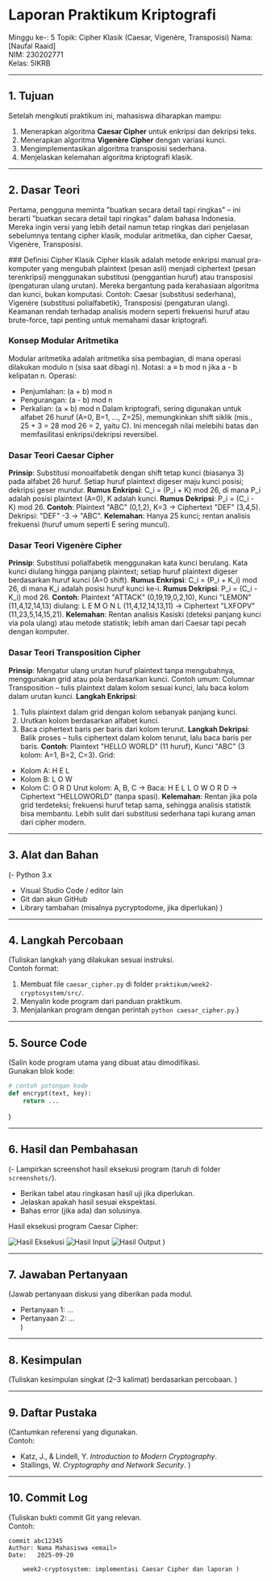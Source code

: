 # Laporan Praktikum Kriptografi
Minggu ke-: 5
Topik: Cipher Klasik (Caesar, Vigenère, Transposisi)
Nama: [Naufal Raaid]  
NIM: 230202771  
Kelas: 5IKRB   


---

## 1. Tujuan
Setelah mengikuti praktikum ini, mahasiswa diharapkan mampu:  
1. Menerapkan algoritma **Caesar Cipher** untuk enkripsi dan dekripsi teks.  
2. Menerapkan algoritma **Vigenère Cipher** dengan variasi kunci.  
3. Mengimplementasikan algoritma transposisi sederhana.  
4. Menjelaskan kelemahan algoritma kriptografi klasik.  

---

## 2. Dasar Teori
<think>
Pertama, pengguna meminta "buatkan secara detail tapi ringkas" – ini berarti "buatkan secara detail tapi ringkas" dalam bahasa Indonesia. Mereka ingin versi yang lebih detail namun tetap ringkas dari penjelasan sebelumnya tentang cipher klasik, modular aritmetika, dan cipher Caesar, Vigenère, Transposisi.

</think>### Definisi Cipher Klasik
Cipher klasik adalah metode enkripsi manual pra-komputer yang mengubah plaintext (pesan asli) menjadi ciphertext (pesan terenkripsi) menggunakan substitusi (penggantian huruf) atau transposisi (pengaturan ulang urutan). Mereka bergantung pada kerahasiaan algoritma dan kunci, bukan komputasi. Contoh: Caesar (substitusi sederhana), Vigenère (substitusi polialfabetik), Transposisi (pengaturan ulang). Keamanan rendah terhadap analisis modern seperti frekuensi huruf atau brute-force, tapi penting untuk memahami dasar kriptografi.

### Konsep Modular Aritmetika
Modular aritmetika adalah aritmetika sisa pembagian, di mana operasi dilakukan modulo n (sisa saat dibagi n). Notasi: a ≡ b mod n jika a - b kelipatan n. Operasi:
- Penjumlahan: (a + b) mod n
- Pengurangan: (a - b) mod n
- Perkalian: (a × b) mod n
Dalam kriptografi, sering digunakan untuk alfabet 26 huruf (A=0, B=1, ..., Z=25), memungkinkan shift siklik (mis., 25 + 3 = 28 mod 26 = 2, yaitu C). Ini mencegah nilai melebihi batas dan memfasilitasi enkripsi/dekripsi reversibel.

### Dasar Teori Caesar Cipher
**Prinsip**: Substitusi monoalfabetik dengan shift tetap kunci (biasanya 3) pada alfabet 26 huruf. Setiap huruf plaintext digeser maju kunci posisi; dekripsi geser mundur.
**Rumus Enkripsi**: C_i = (P_i + K) mod 26, di mana P_i adalah posisi plaintext (A=0), K adalah kunci.
**Rumus Dekripsi**: P_i = (C_i - K) mod 26.
**Contoh**: Plaintext "ABC" (0,1,2), K=3 → Ciphertext "DEF" (3,4,5). Dekripsi: "DEF" -3 → "ABC".
**Kelemahan**: Hanya 25 kunci; rentan analisis frekuensi (huruf umum seperti E sering muncul).

### Dasar Teori Vigenère Cipher
**Prinsip**: Substitusi polialfabetik menggunakan kata kunci berulang. Kata kunci diulang hingga panjang plaintext; setiap huruf plaintext digeser berdasarkan huruf kunci (A=0 shift).
**Rumus Enkripsi**: C_i = (P_i + K_i) mod 26, di mana K_i adalah posisi huruf kunci ke-i.
**Rumus Dekripsi**: P_i = (C_i - K_i) mod 26.
**Contoh**: Plaintext "ATTACK" (0,19,19,0,2,10), Kunci "LEMON" (11,4,12,14,13) diulang: L E M O N L (11,4,12,14,13,11) → Ciphertext "LXFOPV" (11,23,5,14,15,21).
**Kelemahan**: Rentan analisis Kasiski (deteksi panjang kunci via pola ulang) atau metode statistik; lebih aman dari Caesar tapi pecah dengan komputer.

### Dasar Teori Transposition Cipher
**Prinsip**: Mengatur ulang urutan huruf plaintext tanpa mengubahnya, menggunakan grid atau pola berdasarkan kunci. Contoh umum: Columnar Transposition – tulis plaintext dalam kolom sesuai kunci, lalu baca kolom dalam urutan kunci.
**Langkah Enkripsi**:
1. Tulis plaintext dalam grid dengan kolom sebanyak panjang kunci.
2. Urutkan kolom berdasarkan alfabet kunci.
3. Baca ciphertext baris per baris dari kolom terurut.
**Langkah Dekripsi**: Balik proses – tulis ciphertext dalam kolom terurut, lalu baca baris per baris.
**Contoh**: Plaintext "HELLO WORLD" (11 huruf), Kunci "ABC" (3 kolom: A=1, B=2, C=3). Grid:
- Kolom A: H E L
- Kolom B: L O W
- Kolom C: O R D
Urut kolom: A, B, C → Baca: H E L L O W O R D → Ciphertext "HELLOWORLD" (tanpa spasi).
**Kelemahan**: Rentan jika pola grid terdeteksi; frekuensi huruf tetap sama, sehingga analisis statistik bisa membantu. Lebih sulit dari substitusi sederhana tapi kurang aman dari cipher modern.  

---

## 3. Alat dan Bahan
(- Python 3.x  
- Visual Studio Code / editor lain  
- Git dan akun GitHub  
- Library tambahan (misalnya pycryptodome, jika diperlukan)  )

---

## 4. Langkah Percobaan
(Tuliskan langkah yang dilakukan sesuai instruksi.  
Contoh format:
1. Membuat file `caesar_cipher.py` di folder `praktikum/week2-cryptosystem/src/`.
2. Menyalin kode program dari panduan praktikum.
3. Menjalankan program dengan perintah `python caesar_cipher.py`.)

---

## 5. Source Code
(Salin kode program utama yang dibuat atau dimodifikasi.  
Gunakan blok kode:

```python
# contoh potongan kode
def encrypt(text, key):
    return ...
```
)

---

## 6. Hasil dan Pembahasan
(- Lampirkan screenshot hasil eksekusi program (taruh di folder `screenshots/`).  
- Berikan tabel atau ringkasan hasil uji jika diperlukan.  
- Jelaskan apakah hasil sesuai ekspektasi.  
- Bahas error (jika ada) dan solusinya. 

Hasil eksekusi program Caesar Cipher:

![Hasil Eksekusi](screenshots/output.png)
![Hasil Input](screenshots/input.png)
![Hasil Output](screenshots/output.png)
)

---

## 7. Jawaban Pertanyaan
(Jawab pertanyaan diskusi yang diberikan pada modul.  
- Pertanyaan 1: …  
- Pertanyaan 2: …  
)
---

## 8. Kesimpulan
(Tuliskan kesimpulan singkat (2–3 kalimat) berdasarkan percobaan.  )

---

## 9. Daftar Pustaka
(Cantumkan referensi yang digunakan.  
Contoh:  
- Katz, J., & Lindell, Y. *Introduction to Modern Cryptography*.  
- Stallings, W. *Cryptography and Network Security*.  )

---

## 10. Commit Log
(Tuliskan bukti commit Git yang relevan.  
Contoh:
```
commit abc12345
Author: Nama Mahasiswa <email>
Date:   2025-09-20

    week2-cryptosystem: implementasi Caesar Cipher dan laporan )
```
